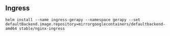 ## Ingress

```shell script
helm install --name ingress-gerapy --namespace gerapy --set defaultBackend.image.repository=mirrorgooglecontainers/defaultbackend-amd64 stable/nginx-ingress
```